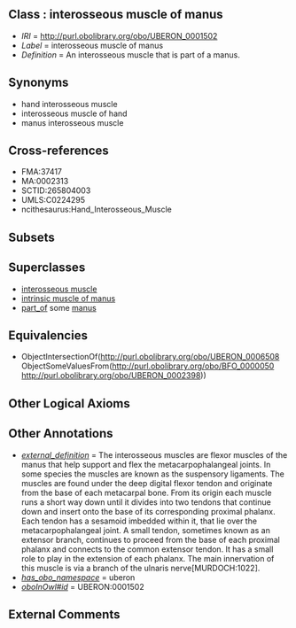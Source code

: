 
## Class : interosseous muscle of manus

 * *IRI* = http://purl.obolibrary.org/obo/UBERON_0001502
 * *Label* = interosseous muscle of manus
 * *Definition* = An interosseous muscle that is part of a manus.

## Synonyms

 * hand interosseous muscle
 * interosseous muscle of hand
 * manus interosseous muscle

## Cross-references

 * FMA:37417
 * MA:0002313
 * SCTID:265804003
 * UMLS:C0224295
 * ncithesaurus:Hand_Interosseous_Muscle

## Subsets


## Superclasses

 * [interosseous muscle](../../UBERON/08/UBERON_0006508.md)
 * [intrinsic muscle of manus](../../UBERON/75/UBERON_0014375.md)
 * [part_of](../../BFO/50/BFO_0000050.md) some [manus](../../UBERON/98/UBERON_0002398.md)

## Equivalencies

 * ObjectIntersectionOf(<http://purl.obolibrary.org/obo/UBERON_0006508> ObjectSomeValuesFrom(<http://purl.obolibrary.org/obo/BFO_0000050> <http://purl.obolibrary.org/obo/UBERON_0002398>))

## Other Logical Axioms


## Other Annotations

 * *[external_definition](../../UBPROP/01/UBPROP_0000001.md)* = The interosseous muscles are flexor muscles of the manus that help support and flex the metacarpophalangeal joints. In some species the muscles are known as the suspensory ligaments. The muscles are found under the deep digital flexor tendon and originate from the base of each metacarpal bone. From its origin each muscle runs a short way down until it divides into two tendons that continue down and insert onto the base of its corresponding proximal phalanx. Each tendon has a sesamoid imbedded within it, that lie over the metacarpophalangeal joint. A small tendon, sometimes known as an extensor branch, continues to proceed from the base of each proximal phalanx and connects to the common extensor tendon. It has a small role to play in the extension of each phalanx. The main innervation of this muscle is via a branch of the ulnaris nerve[MURDOCH:1022].
 * *[has_obo_namespace](../../ce/oboInOwl#hasOBONamespace.md)* = uberon
 * *[oboInOwl#id](../../id/oboInOwl#id.md)* = UBERON:0001502

## External Comments

